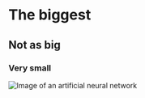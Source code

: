 # The biggest
## Not as big
### Very small

![Image of an artificial neural network](https://images.app.goo.gl/58kHRPBj3qAPQjDu5)
